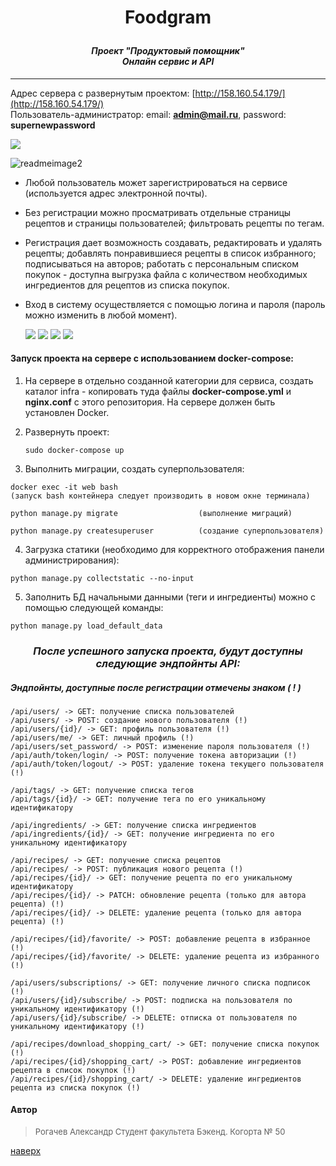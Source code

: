 

<a id='start_page'></a>
# <p align=center>Foodgram</p>
#### *<p align=center>Проект "Продуктовый помощник"<br>Онлайн сервис и API*</p>
---
Адрес сервера с развернутым проектом: [http://158.160.54.179/](http://158.160.54.179/)</br>
Пользователь-администратор: email: **admin@mail.ru**, password: **supernewpassword**</br>

![](https://github.com/A-Rogachev/yamdb_final/actions/workflows/yamdb_workflow.yml/badge.svg)

![readmeimage2](https://github.com/A-Rogachev/foodgram-project-react/assets/97498636/39fc0a03-b4d9-426e-9bc6-d8daa16d5a9c)
- Любой пользователь может зарегистрироваться на сервисе (используется адрес электронной почты). 
- Без регистрации можно просматривать отдельные страницы рецептов и страницы пользователей; фильтровать рецепты по тегам.
- Регистрация дает возможность создавать, редактировать и удалять рецепты; добавлять понравившиеся рецепты в список избранного; подписываться на авторов; работать с персональным списком покупок - доступна выгрузка файла с количеством необходимых ингредиентов для рецептов из списка покупок.
- Вход в систему осуществляется с помощью логина и пароля (пароль можно изменить в любой момент).


  
  [![](https://img.shields.io/badge/Python-3.7.9-blue)](https://www.python.org/downloads/release/python-379/) [![](https://img.shields.io/badge/Django-3.2.16-green)](https://docs.djangoproject.com/en/4.1/releases/3.2.16/) [![](https://img.shields.io/badge/DRF-3.2.14-orange)](https://www.django-rest-framework.org/community/release-notes/#3124) [![](https://img.shields.io/badge/Docker-24.0.1-yellow)](https://docs.docker.com/engine/install/ubuntu/)

#### Запуск проекта на сервере с использованием docker-compose:

1. На сервере в отдельно созданной категории для сервиса, создать каталог infra - копировать туда файлы **docker-compose.yml** и **nginx.conf** с этого репозитория. На сервере должен быть установлен Docker.

2. Развернуть проект:
   ```
   sudo docker-compose up
   ```

3. Выполнить миграции, создать суперпользователя:

```
docker exec -it web bash
(запуск bash контейнера следует производить в новом окне терминала)
```
```
python manage.py migrate                  (выполнение миграций)
```
```
python manage.py createsuperuser          (создание суперпользователя)
```
4. Загрузка статики (необходимо для корректного отображения панели администрирования):
```
python manage.py collectstatic --no-input
```
5. Заполнить БД начальными данными (теги и ингредиенты) можно с помощью следующей команды:
```
python manage.py load_default_data
```

### <p align=center>*После успешного запуска проекта, будут доступны следующие эндпойнты API:*</p>
##### Эндпойнты, доступные после регистрации отмечены знаком ( ! )
```
/api/users/ -> GET: получение списка пользователей
/api/users/ -> POST: создание нового пользователя (!)
/api/users/{id}/ -> GET: профиль пользователя (!)
/api/users/me/ -> GET: личный профиль (!)
/api/users/set_password/ -> POST: изменение пароля пользователя (!)
/api/auth/token/login/ -> POST: получение токена авторизации (!)
/api/auth/token/logout/ -> POST: удаление токена текущего пользователя (!)
```
```
/api/tags/ -> GET: получение списка тегов
/api/tags/{id}/ -> GET: получение тега по его уникальному идентификатору
```
```
/api/ingredients/ -> GET: получение списка ингредиентов
/api/ingredients/{id}/ -> GET: получение ингредиента по его уникальному идентификатору
```
```
/api/recipes/ -> GET: получение списка рецептов
/api/recipes/ -> POST: публикация нового рецепта (!)
/api/recipes/{id}/ -> GET: получение рецепта по его уникальному идентификатору
/api/recipes/{id}/ -> PATCH: обновление рецепта (только для автора рецепта) (!)
/api/recipes/{id}/ -> DELETE: удаление рецепта (только для автора рецепта) (!)
```
```
/api/recipes/{id}/favorite/ -> POST: добавление рецепта в избранное (!)
/api/recipes/{id}/favorite/ -> DELETE: удаление рецепта из избранного (!)
```
```
/api/users/subscriptions/ -> GET: получение личного списка подписок (!)
/api/users/{id}/subscribe/ -> POST: подписка на пользователя по уникальному идентификатору (!)
/api/users/{id}/subscribe/ -> DELETE: отписка от пользователя по уникальному идентификатору (!)
```
```
/api/recipes/download_shopping_cart/ -> GET: получение списка покупок (!)
/api/recipes/{id}/shopping_cart/ -> POST: добавление ингредиентов рецепта в список покупок (!)
/api/recipes/{id}/shopping_cart/ -> DELETE: удаление ингредиентов рецепта из списка покупок (!)
```

#### Автор

> <font size=2>Рогачев Александр
> Студент факультета Бэкенд. Когорта № 50</font>

[наверх](#start_page)

